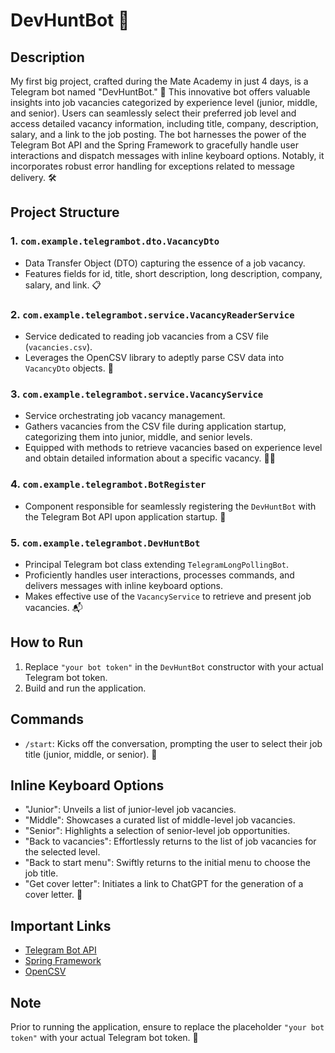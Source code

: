 # DevHuntBot 🤖

## Description
My first big project, crafted during the Mate Academy in just 4 days, is a Telegram bot named "DevHuntBot." 🚀 This innovative bot offers valuable insights into job vacancies categorized by experience level (junior, middle, and senior). Users can seamlessly select their preferred job level and access detailed vacancy information, including title, company, description, salary, and a link to the job posting. The bot harnesses the power of the Telegram Bot API and the Spring Framework to gracefully handle user interactions and dispatch messages with inline keyboard options. Notably, it incorporates robust error handling for exceptions related to message delivery. 🛠️

## Project Structure

### 1. `com.example.telegrambot.dto.VacancyDto`
   - Data Transfer Object (DTO) capturing the essence of a job vacancy.
   - Features fields for id, title, short description, long description, company, salary, and link. 📋

### 2. `com.example.telegrambot.service.VacancyReaderService`
   - Service dedicated to reading job vacancies from a CSV file (`vacancies.csv`).
   - Leverages the OpenCSV library to adeptly parse CSV data into `VacancyDto` objects. 📄

### 3. `com.example.telegrambot.service.VacancyService`
   - Service orchestrating job vacancy management.
   - Gathers vacancies from the CSV file during application startup, categorizing them into junior, middle, and senior levels.
   - Equipped with methods to retrieve vacancies based on experience level and obtain detailed information about a specific vacancy. 🧑‍💻

### 4. `com.example.telegrambot.BotRegister`
   - Component responsible for seamlessly registering the `DevHuntBot` with the Telegram Bot API upon application startup. 🚀

### 5. `com.example.telegrambot.DevHuntBot`
   - Principal Telegram bot class extending `TelegramLongPollingBot`.
   - Proficiently handles user interactions, processes commands, and delivers messages with inline keyboard options.
   - Makes effective use of the `VacancyService` to retrieve and present job vacancies. 📬

## How to Run
1. Replace `"your bot token"` in the `DevHuntBot` constructor with your actual Telegram bot token.
2. Build and run the application.

## Commands
- `/start`: Kicks off the conversation, prompting the user to select their job title (junior, middle, or senior). 🚀

## Inline Keyboard Options
- "Junior": Unveils a list of junior-level job vacancies.
- "Middle": Showcases a curated list of middle-level job vacancies.
- "Senior": Highlights a selection of senior-level job opportunities.
- "Back to vacancies": Effortlessly returns to the list of job vacancies for the selected level.
- "Back to start menu": Swiftly returns to the initial menu to choose the job title.
- "Get cover letter": Initiates a link to ChatGPT for the generation of a cover letter. 📝

## Important Links
- [Telegram Bot API](https://core.telegram.org/bots/api)
- [Spring Framework](https://spring.io/)
- [OpenCSV](http://opencsv.sourceforge.net/)

## Note
Prior to running the application, ensure to replace the placeholder `"your bot token"` with your actual Telegram bot token. 🤖
